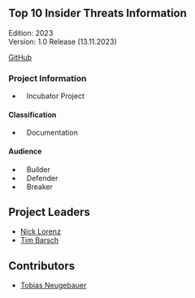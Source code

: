 ## Top 10 Insider Threats Information

Edition: 2023<br>
Version: 1.0 Release (13.11.2023)

[GitHub](https://github.com/OWASP/www-project-top-10-insider-threats)

### Project Information

- <i class="fas fa-lightbulb" style="font-size: 1.2em; color:#233e81;"></i><span style="font-size:1.0em;padding-left:12px;">Incubator
  Project</span>

#### Classification

- <i class="fas fa-book" style="font-size: 1.2em; color:#233e81;"></i><span style="font-size:1.0em;padding-left:12px;">Documentation</span>

#### Audience

- <i class="fas fa-toolbox" style="font-size: 1.2em; color:#233e81;"></i><span style="font-size:1.0em;padding-left:12px;">Builder</span>
- <i class="fas fa-shield-alt" style="font-size: 1.2em; color:#233e81;"></i><span style="font-size:1.0em;padding-left:12px;">Defender</span>
- <i class="fas fa-user-secret" style="font-size: 1.2em; color:#233e81;"></i><span style="font-size:1.0em;padding-left:12px;">Breaker</span>

## Project Leaders

- [Nick Lorenz](mailto:nick.lorenz@owasp.org)
- [Tim Barsch](mailto:tim.barsch@owasp.org)

## Contributors

- [Tobias Neugebauer](https://www.linkedin.com/in/tobiasneugebauer)